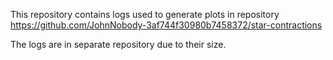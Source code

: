 This repository contains logs used to generate plots in repository https://github.com/JohnNobody-3af744f30980b7458372/star-contractions

The logs are in separate repository due to their size.

